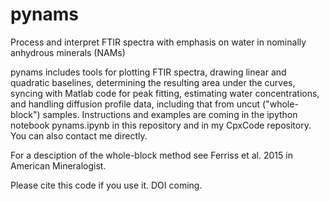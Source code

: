 # pynams
Process and interpret FTIR spectra with emphasis on water in nominally anhydrous minerals (NAMs)

pynams includes tools for plotting FTIR spectra, drawing linear and quadratic baselines, determining the resulting area under the curves, syncing with Matlab code for peak fitting, estimating water concentrations, and handling diffusion profile data, including that from uncut ("whole-block") samples. Instructions and examples are coming in the ipython notebook pynams.ipynb in this repository and in my CpxCode repository. You can also contact me directly.

For a desciption of the whole-block method see Ferriss et al. 2015 in American Mineralogist.

Please cite this code if you use it. DOI coming.
